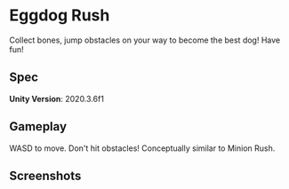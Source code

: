 # Eggdog Rush
Collect bones, jump obstacles on your way to become the best dog! Have fun!

## Spec
**Unity Version**: 2020.3.6f1

## Gameplay
WASD to move. Don't hit obstacles! Conceptually similar to Minion Rush.

## Screenshots
